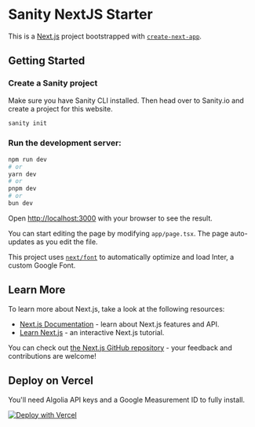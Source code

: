 # Sanity NextJS Starter

This is a [Next.js](https://nextjs.org/) project bootstrapped with [`create-next-app`](https://github.com/vercel/next.js/tree/canary/packages/create-next-app).

## Getting Started

### Create a Sanity project

Make sure you have Sanity CLI installed. Then head over to Sanity.io and create a project for this website.

```bash
sanity init
```

### Run the development server:

```bash
npm run dev
# or
yarn dev
# or
pnpm dev
# or
bun dev
```

Open [http://localhost:3000](http://localhost:3000) with your browser to see the result.

You can start editing the page by modifying `app/page.tsx`. The page auto-updates as you edit the file.

This project uses [`next/font`](https://nextjs.org/docs/basic-features/font-optimization) to automatically optimize and load Inter, a custom Google Font.

## Learn More

To learn more about Next.js, take a look at the following resources:

- [Next.js Documentation](https://nextjs.org/docs) - learn about Next.js features and API.
- [Learn Next.js](https://nextjs.org/learn) - an interactive Next.js tutorial.

You can check out [the Next.js GitHub repository](https://github.com/vercel/next.js/) - your feedback and contributions are welcome!

## Deploy on Vercel

You'll need Algolia API keys and a Google Measurement ID to fully install.

[![Deploy with Vercel](https://vercel.com/button)](https://vercel.com/new/clone?repository-url=https%3A%2F%2Fgithub.com%2Fmatt-antone%2Fsanity-template-nextjs-website&env=BASE_URL,NEXT_PUBLIC_GOOGLE_MEASUREMENT_ID,NEXT_PUBLIC_ALGOLIA_APP_ID,NEXT_PUBLIC_ALGOLIA_SEARCH_KEY,ALGOLIA_SEARCH_ADMIN_KEY&integration-ids=oac_VqOgBHqhEoFTPzGkPd7L0iH6,oac_hb2LITYajhRQ0i4QznmKH7gx,&skippable-integrations=2)
